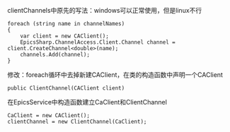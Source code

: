 
clientChannels中原先的写法：windows可以正常使用，但是linux不行

~~~
foreach (string name in channelNames)
{
    var client = new CAClient();
    EpicsSharp.ChannelAccess.Client.Channel channel = client.CreateChannel<double>(name);
    channels.Add(channel);
}
~~~

修改：foreach循环中去掉新建CAClient，在类的构造函数中声明一个CAClient

~~~
public ClientChannel(CAClient client)
~~~

在EpicsService中构造函数建立CaClient和ClientChannel

~~~
CaClient = new CAClient();
clientChannel = new ClientChannel(CaClient);
~~~

